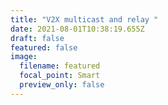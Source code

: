 ```yaml
---
title: "V2X multicast and relay "
date: 2021-08-01T10:38:19.655Z
draft: false
featured: false
image:
  filename: featured
  focal_point: Smart
  preview_only: false
---
```

